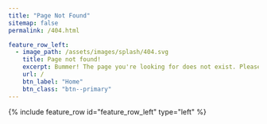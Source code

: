 ```yaml
---
title: "Page Not Found"
sitemap: false
permalink: /404.html

feature_row_left:
  - image_path: /assets/images/splash/404.svg
    title: Page not found!
    excerpt: Bummer! The page you're looking for does not exist. Please try the home page as it may lead you to the page you were looking for.
    url: /
    btn_label: "Home"
    btn_class: "btn--primary" 
---
```


{% include feature_row id="feature_row_left" type="left" %}